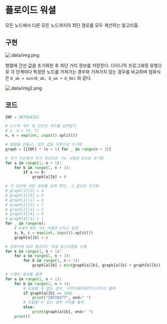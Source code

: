 # 플로이드 워셜
모든 노드에서 다른 모든 노드까지의 최단 경로를 모두 계산하는 알고리즘.

## 구현

![.data/img.png](img.png)

행렬에 간선 값을 초기화한 후 최단 거리 정보를 저장한다. 다이나믹 프로그래밍 유형으로 각 단계마다 특정한 노드를 거쳐가는 경우와 거쳐가지 않는 경우를 비교하며 점화식은 `D_ab = min(D_ab, D_ak + D_kb)` 와 같다.

![.data/img2.png](img2.png)

## 코드
```python
INF = 987654321

# 노드의 개수 및 간선의 개수를 입력받기
# n, e = (4, 7)
n, e = map(int, input().split())

# 행렬을 만들고, 모든 값을 무한으로 초기화
graph = [[INF] * (n + 1) for _ in range(n + 1)]

# 자기 자신에서 자기 자신으로 가는 비용은 0으로 초기화
for a in range(1, n + 1):
    for b in range(1, n + 1):
        if a == b:
            graph[a][b] = 0

# 각 간선에 대한 정보를 입력 받아, 그 값으로 초기화
# graph[1][2] = 4
# graph[1][4] = 6
# graph[2][1] = 3
# graph[2][3] = 7
# graph[3][1] = 5
# graph[3][4] = 4
# graph[4][3] = 2
for _ in range(e):
    # A에서 B로 가는 비용은 C라고 설정
    a, b, c = map(int, input().split())
    graph[a][b] = c

# 점화식에 따라 플로이드 워셜 알고리즘을 수행
for k in range(1, n + 1):
    for a in range(1, n + 1):
        for b in range(1, n + 1):
            graph[a][b] = min(graph[a][b], graph[a][k] + graph[k][b])

# 수행된 결과를 출력
for a in range(1, n + 1):
    for b in range(1, n + 1):
        # 도달할 수 없는 경우, 무한(INFINITY)이라고 출력
        if graph[a][b] == 1e9:
            print("INFINITY", end=" ")
        # 도달할 수 있는 경우 거리를 출력
        else:
            print(graph[a][b], end=" ")
    print()
```